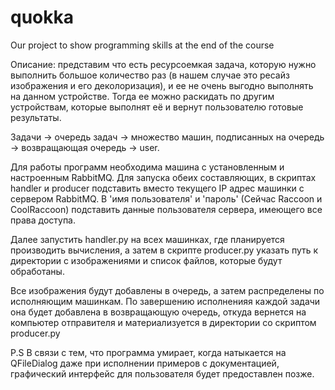 # quokka
Our project to show programming skills at the end of the course

Описание: представим что есть ресурсоемкая задача, которую нужно выполнить большое количество раз
(в нашем случае это ресайз изображения и его деколоризация), и ее не очень выгодно выполнять
на данном устройстве. Тогда ее можно раскидать по другим устройствам, которые выполнят её и вернут пользователю
готовые результаты.

Задачи -> очередь задач -> множество машин, подписанных на очередь -> возвращающая очередь -> user.

Для работы программ необходима машина с установленным и настроенным RabbitMQ.
Для запуска обеих составляющих, в скриптах handler и producer подставить вместо текущего IP адрес
машинки с сервером RabbitMQ. В 'имя пользователя' и 'пароль' (Сейчас Raccoon и CoolRaccoon) подставить
данные пользователя сервера, имеющего все права доступа.

Далее запустить handler.py на всех машинках, где планируется производить вычисления, а затем в
скрипте producer.py указать путь к директории с изображениями и
список файлов, которые будут обработаны.

Все изображения будут добавлены в очередь, а затем распределены по исполняющим машинкам. По завершению исполненияя
каждой задачи она будет добавлена в возвращающую очередь, откуда вернется на компьютер отправителя и
материализуется в директории со скриптом producer.py

P.S В связи с тем, что программа умирает, когда натыкается на QFileDialog даже при исполнении примеров с документацией, графический интерфейс для пользователя будет предоставлен позже.
